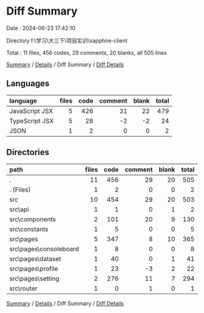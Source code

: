 # Diff Summary

Date : 2024-06-23 17:42:10

Directory f:\\学习\\大三下\\项目实训\\sapphire-client

Total : 11 files,  456 codes, 29 comments, 20 blanks, all 505 lines

[Summary](results.md) / [Details](details.md) / Diff Summary / [Diff Details](diff-details.md)

## Languages
| language | files | code | comment | blank | total |
| :--- | ---: | ---: | ---: | ---: | ---: |
| JavaScript JSX | 5 | 426 | 31 | 22 | 479 |
| TypeScript JSX | 5 | 28 | -2 | -2 | 24 |
| JSON | 1 | 2 | 0 | 0 | 2 |

## Directories
| path | files | code | comment | blank | total |
| :--- | ---: | ---: | ---: | ---: | ---: |
| . | 11 | 456 | 29 | 20 | 505 |
| . (Files) | 1 | 2 | 0 | 0 | 2 |
| src | 10 | 454 | 29 | 20 | 503 |
| src\\api | 1 | 1 | 0 | 1 | 2 |
| src\\components | 2 | 101 | 20 | 9 | 130 |
| src\\constants | 1 | 5 | 0 | 0 | 5 |
| src\\pages | 5 | 347 | 8 | 10 | 365 |
| src\\pages\\consoleboard | 1 | 8 | 0 | 0 | 8 |
| src\\pages\\dataset | 1 | 40 | 0 | 1 | 41 |
| src\\pages\\profile | 1 | 23 | -3 | 2 | 22 |
| src\\pages\\setting | 2 | 276 | 11 | 7 | 294 |
| src\\router | 1 | 0 | 1 | 0 | 1 |

[Summary](results.md) / [Details](details.md) / Diff Summary / [Diff Details](diff-details.md)